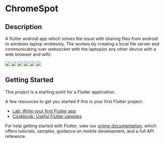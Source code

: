 # ChromeSpot

## Description
  A flutter android app which solves the issue with sharing files from android to windows laptop wirelessly.
  The workes by creating a local file server and communicating over websocket with the laptop(or any other device with
  a web browser and wifi).

  <img src="https://play-lh.googleusercontent.com/PNxHpSCMW-S0xpcuKkcrVDdCGzLozceNYTp2Irhl7iXsxPFxvr9aC7oZojDdpShmiHYm=w720-h310-rw"> <img src="https://play-lh.googleusercontent.com/BHmQSf6vIUU7JwHjRqjgfvCCcR5mptQcNYDNskNDWerXHKNCe8sxgmK9C9JLDsRwCjc=w720-h310-rw"> <img src="https://play-lh.googleusercontent.com/NcsF1xaTAXzZBOHJ_Bnyqet0mByi7KONDIiJ9HE3ql8kfUn8GxB3ycNR-lc8ZrVvS7o=w720-h310-rw"> <img src="https://play-lh.googleusercontent.com/NcsF1xaTAXzZBOHJ_Bnyqet0mByi7KONDIiJ9HE3ql8kfUn8GxB3ycNR-lc8ZrVvS7o=w720-h310-rw"> <img src="https://play-lh.googleusercontent.com/5CgWjg7O3UGGWQdF1DSX6d_S9_o5kohCLreZAGDF_zfg6nzB3zcxlKr-bDRlKfziabM=w720-h310-rw"> <img src="https://play-lh.googleusercontent.com/fLC7vxNz8I1wMkylxCbsTcnHLjTs9tjFr-jiedWRVVFw5-LqRRQxDSdh69f_9XMrBJzw=w720-h310-rw">
  
## Getting Started

This project is a starting point for a Flutter application.

A few resources to get you started if this is your first Flutter project:

- [Lab: Write your first Flutter app](https://flutter.dev/docs/get-started/codelab)
- [Cookbook: Useful Flutter samples](https://flutter.dev/docs/cookbook)

For help getting started with Flutter, view our
[online documentation](https://flutter.dev/docs), which offers tutorials,
samples, guidance on mobile development, and a full API reference.
